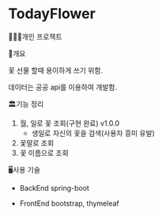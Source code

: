 # TodayFlower
👨🏼‍💻개인 프로젝트


📖개요

꽃 선물 할때 용이하게 쓰기 위함.

데이터는 공공 api를 이용하여 개발함.


🏛기능 정리

1. 월, 일로 꽃 조회(구현 완료) v1.0.0
   - 생일로 자신의 꽃을 검색(사용자 흥미 유발)
3. 꽃말로 조회
4. 꽃 이름으로 조회


🖥사용 기술
- BackEnd
  spring-boot

- FrontEnd
   bootstrap, thymeleaf

